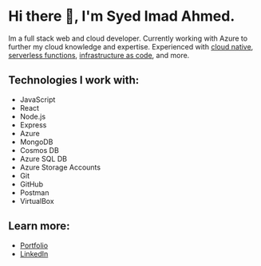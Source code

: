 # Hi there 👋, I'm Syed Imad Ahmed.

Im a full stack web and cloud developer. Currently working with Azure to further my cloud knowledge and expertise. Experienced with [cloud native](https://github.com/imadahmed101/student-portal-azure-cloudnative), [serverless functions](https://github.com/imadahmed101/workout-tracker-azure-serverless), [infrastructure as code](https://github.com/imadahmed101/webapp-iac-azure-bicep), and more.

## Technologies I work with:
- JavaScript
- React
- Node.js
- Express
- Azure
- MongoDB
- Cosmos DB
- Azure SQL DB
- Azure Storage Accounts
- Git
- GitHub
- Postman
- VirtualBox

## Learn more:
- [Portfolio](https://syedimadahmed.com)
- [LinkedIn](https://linkedin.com/in/syed-imad-ahmed)



<!--
**imadahmed101/imadahmed101** is a ✨ _special_ ✨ repository because its `README.md` (this file) appears on your GitHub profile.

Here are some ideas to get you started:

- 🔭 I’m currently working on ...
- 🌱 I’m currently learning ...
- 👯 I’m looking to collaborate on ...
- 🤔 I’m looking for help with ...
- 💬 Ask me about ...
- 📫 How to reach me: ...
- 😄 Pronouns: ...
- ⚡ Fun fact: ...
-->
